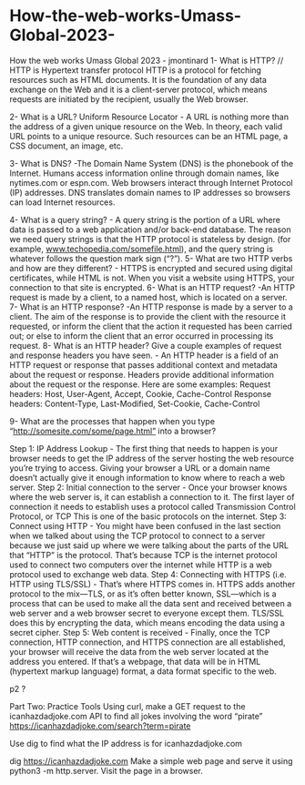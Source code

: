 # How-the-web-works-Umass-Global-2023-
How the web works Umass Global 2023 - jmontinard
1- What is HTTP? // HTTP is Hypertext transfer protocol HTTP is a protocol for fetching resources such as HTML documents. It is the foundation of any data exchange on the Web and it is a client-server protocol, which means requests are initiated by the recipient, usually the Web browser.

2- What is a URL? Uniform Resource Locator - A URL is nothing more than the address of a given unique resource on the Web. In theory, each valid URL points to a unique resource. Such resources can be an HTML page, a CSS document, an image, etc.

3- What is DNS? -The Domain Name System (DNS) is the phonebook of the Internet. Humans access information online through domain names, like nytimes.com or espn.com. Web browsers interact through Internet Protocol (IP) addresses. DNS translates domain names to IP addresses so browsers can load Internet resources.

4- What is a query string? - A query string is the portion of a URL where data is passed to a web application and/or back-end database. The reason we need query strings is that the HTTP protocol is stateless by design. (for example, www.techopedia.com/somefile.html), and the query string is whatever follows the question mark sign (“?”).
5- What are two HTTP verbs and how are they different? - HTTPS is encrypted and secured using digital certificates, while HTML is not. When you visit a website using HTTPS, your connection to that site is encrypted.
6- What is an HTTP request? -An HTTP request is made by a client, to a named host, which is located on a server.
7- What is an HTTP response? -An HTTP response is made by a server to a client. The aim of the response is to provide the client with the resource it requested, or inform the client that the action it requested has been carried out; or else to inform the client that an error occurred in processing its request.
8- What is an HTTP header? Give a couple examples of request and response headers you have seen. - An HTTP header is a field of an HTTP request or response that passes additional context and metadata about the request or response.
Headers provide additional information about the request or the response. Here are some examples:
Request
headers: Host, User-Agent, Accept, Cookie, Cache-Control
Response headers: Content-Type, Last-Modified, Set-Cookie, Cache-Control

9- What are the processes that happen when you type “http://somesite.com/some/page.html” into a browser?

Step 1: IP Address Lookup - The first thing that needs to happen is your browser needs to get the IP address of the server hosting the web resource you’re trying to access. Giving your browser a URL or a domain name doesn’t actually give it enough information to know where to reach a web server.
Step 2: Initial connection to the server - Once your browser knows where the web server is, it can establish a connection to it. The first layer of connection it needs to establish uses a protocol called Transmission Control Protocol, or TCP This is one of the basic protocols on the internet.
Step 3: Connect using HTTP - You might have been confused in the last section when we talked about using the TCP protocol to connect to a server because we just said up where we were talking about the parts of the URL that “HTTP” is the protocol. That’s because TCP is the internet protocol used to connect two computers over the internet while HTTP is a web protocol used to exchange web data.
Step 4: Connecting with HTTPS (i.e. HTTP using TLS/SSL) - That’s where HTTPS comes in. HTTPS adds another protocol to the mix—TLS, or as it’s often better known, SSL—which is a process that can be used to make all the data sent and received between a web server and a web browser secret to everyone except them. TLS/SSL does this by encrypting the data, which means encoding the data using a secret cipher.
Step 5: Web content is received - Finally, once the TCP connection, HTTP connection, and HTTPS connection are all established, your browser will receive the data from the web server located at the address you entered. If that’s a webpage, that data will be in HTML (hypertext markup language) format, a data format specific to the web.

p2 ?

Part Two: Practice Tools
Using curl, make a GET request to the icanhazdadjoke.com API to find all jokes involving the word “pirate”
https://icanhazdadjoke.com/search?term=pirate

Use dig to find what the IP address is for icanhazdadjoke.com

dig https://icanhazdadjoke.com
Make a simple web page and serve it using python3 -m http.server. Visit the page in a browser.
